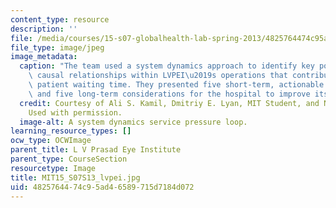 ```yaml
---
content_type: resource
description: ''
file: /media/courses/15-s07-globalhealth-lab-spring-2013/4825764474c95ad46589715d7184d072_MIT15_S07S13_lvpei.jpg
file_type: image/jpeg
image_metadata:
  caption: "The team used a system dynamics approach to identify key policies and\
    \ causal relationships within LVPEI\u2019s operations that contributed to increased\
    \ patient waiting time. They presented five short-term, actionable recommendations\
    \ and five long-term considerations for the hospital to improve its operations."
  credit: Courtesy of Ali S. Kamil, Dmitriy E. Lyan, MIT Student, and Nicole Yap.
    Used with permission.
  image-alt: A system dynamics service pressure loop.
learning_resource_types: []
ocw_type: OCWImage
parent_title: L V Prasad Eye Institute
parent_type: CourseSection
resourcetype: Image
title: MIT15_S07S13_lvpei.jpg
uid: 48257644-74c9-5ad4-6589-715d7184d072
---
```

